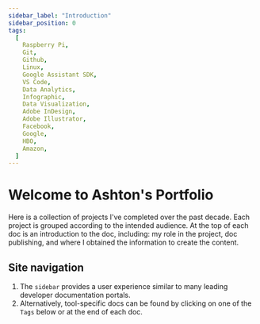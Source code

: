 ```yaml
---
sidebar_label: "Introduction"
sidebar_position: 0
tags:
  [
    Raspberry Pi,
    Git,
    Github,
    Linux,
    Google Assistant SDK,
    VS Code,
    Data Analytics,
    Infographic,
    Data Visualization,
    Adobe InDesign,
    Adobe Illustrator,
    Facebook,
    Google,
    HBO,
    Amazon,
  ]
---
```


# Welcome to Ashton's Portfolio

Here is a collection of projects I've completed over the past decade. Each project is grouped according to the intended audience. At the top of each doc is an introduction to the doc, including: my role in the project, doc publishing, and where I obtained the information to create the content.

<!-- At the end of each doc is a `Tags` section, which contains a list of tools and software used to complete the project. -->

## Site navigation

1. The `sidebar` provides a user experience similar to many leading developer documentation portals.
2. Alternatively, tool-specific docs can be found by clicking on one of the `Tags` below or at the end of each doc.
